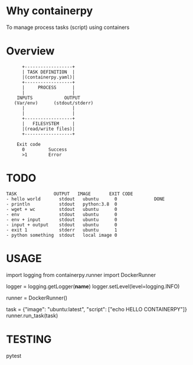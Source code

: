 # Why containerpy
To manage process tasks (script) using containers

# Overview
```
      +------------------+
      | TASK DEFINITION  |
      |(containerpy.yaml)|
      +------------------+
      |     PROCESS      |
      |                  |
    INPUTS            OUTPUT 
   (Var/env)      (stdout/stderr)
      |                  |
      |                  |
      +------------------+
      |   FILESYSTEM     |
      |(read/write files)|
      +------------------+

    Exit code
      0         Success
      >1        Error
```

# TODO
```
TASK              OUTPUT   IMAGE       EXIT CODE
- hello world       stdout   ubuntu      0              DONE
- println           stdout   python:3.8  0
- wget + wc         stdout   ubuntu      0
- env               stdout   ubuntu      0
- env + input       stdout   ubuntu      0
- input + output    stdout   ubuntu      0
- exit 1            stderr   ubuntu      1
- python something  stdout   local image 0
```



# USAGE

import logging
from containerpy.runner import DockerRunner

logger = logging.getLogger(__name__)
logger.setLevel(level=logging.INFO)

runner = DockerRunner()

task = {"image": "ubuntu:latest", "script": ["echo HELLO CONTAINERPY"]}
runner.run_task(task)


# TESTING

pytest
